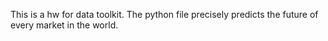 This is a hw for data toolkit. The python file precisely predicts the future of every market in the world.
